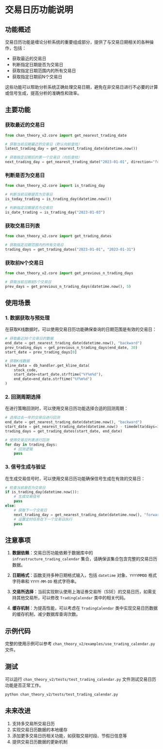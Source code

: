 # 交易日历功能说明

## 功能概述

交易日历功能是缠论分析系统的重要组成部分，提供了与交易日期相关的各种操作，包括：

- 获取最近的交易日
- 判断指定日期是否为交易日
- 获取指定日期范围内的所有交易日
- 获取指定日期前N个交易日

这些功能可以帮助分析系统正确处理交易日期，避免在非交易日进行不必要的计算或信号生成，提高分析的准确性和效率。

## 主要功能

### 获取最近的交易日

```python
from chan_theory_v2.core import get_nearest_trading_date

# 获取当前日期最近的交易日（默认向前查找）
latest_trading_day = get_nearest_trading_date(datetime.now())

# 获取指定日期后的第一个交易日（向后查找）
next_trading_day = get_nearest_trading_date("2023-01-01", direction="forward")
```

### 判断是否为交易日

```python
from chan_theory_v2.core import is_trading_day

# 判断当前日期是否为交易日
is_today_trading = is_trading_day(datetime.now())

# 判断指定日期是否为交易日
is_date_trading = is_trading_day("2023-01-03")
```

### 获取交易日列表

```python
from chan_theory_v2.core import get_trading_dates

# 获取指定日期范围内的所有交易日
trading_days = get_trading_dates("2023-01-01", "2023-01-31")
```

### 获取前N个交易日

```python
from chan_theory_v2.core import get_previous_n_trading_days

# 获取当前日期前5个交易日
prev_days = get_previous_n_trading_days(datetime.now(), 5)
```

## 使用场景

### 1. 数据获取与预处理

在获取K线数据时，可以使用交易日历功能确保查询的日期范围是有效的交易日：

```python
# 获取最近30个交易日的数据
end_date = get_nearest_trading_date(datetime.now(), "backward")
prev_trading_days = get_previous_n_trading_days(end_date, 30)
start_date = prev_trading_days[0]

# 获取K线数据
kline_data = db_handler.get_kline_data(
    stock_code, 
    start_date=start_date.strftime("%Y%m%d"), 
    end_date=end_date.strftime("%Y%m%d")
)
```

### 2. 回测周期选择

在进行策略回测时，可以使用交易日历功能选择合适的回测周期：

```python
# 选择过去一年的交易日进行回测
end_date = get_nearest_trading_date(datetime.now(), "backward")
start_date = get_nearest_trading_date(datetime.now() - timedelta(days=365), "forward")
trading_days = get_trading_dates(start_date, end_date)

# 使用交易日列表进行回测
for day in trading_days:
    # 回测逻辑
    pass
```

### 3. 信号生成与验证

在生成交易信号时，可以使用交易日历功能确保信号生成在有效的交易日：

```python
# 检查当前是否为交易日
if is_trading_day(datetime.now()):
    # 生成交易信号
    pass
else:
    # 获取下一个交易日
    next_trading_day = get_nearest_trading_date(datetime.now(), "forward")
    # 设置定时任务在下一个交易日执行
    pass
```

## 注意事项

1. **数据依赖**：交易日历功能依赖于数据库中的 `infrastructure_trading_calendar` 集合，请确保该集合包含完整的交易日历数据。

2. **日期格式**：函数支持多种日期格式输入，包括 `datetime` 对象、`YYYYMMDD` 格式字符串和 `YYYY-MM-DD` 格式字符串。

3. **交易所选择**：当前实现默认使用上海证券交易所（SSE）的交易日历，如需支持其他交易所，可以修改 `TradingCalendar` 类中的相关代码。

4. **缓存机制**：为提高性能，可以考虑在 `TradingCalendar` 类中实现交易日历数据的缓存机制，减少数据库查询次数。

## 示例代码

完整的使用示例可以参考 `chan_theory_v2/examples/use_trading_calendar.py` 文件。

## 测试

可以运行 `chan_theory_v2/tests/test_trading_calendar.py` 文件测试交易日历功能是否正常工作。

```bash
python chan_theory_v2/tests/test_trading_calendar.py
```

## 未来改进

1. 支持多交易所交易日历
2. 实现交易日历数据的本地缓存
3. 添加更多交易日历相关功能，如获取交易时段、节假日信息等
4. 提供交易日历数据的更新机制